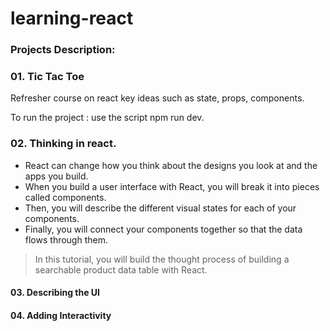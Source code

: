 # learning-react

### Projects Description:

### 01. Tic Tac Toe

Refresher course on react key ideas such as state, props, components.

To run the project : use the script npm run dev.

### 02. Thinking in react.

- React can change how you think about the designs you look at and the apps you build.
- When you build a user interface with React, you will break it into pieces called components.
- Then, you will describe the different visual states for each of your components.
- Finally, you will connect your components together so that the data flows through them.

> In this tutorial, you will build the thought process of building a searchable product data table with React.

#### 03. Describing the UI

#### 04. Adding Interactivity
